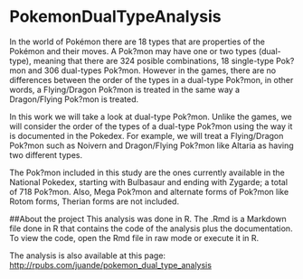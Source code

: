 # PokemonDualTypeAnalysis
In the world of Pokémon there are 18 types that are properties of the Pokémon and their moves. A Pok?mon may have one or two types (dual-type), meaning that there are 324 posible combinations, 18 single-type Pok?mon and 306 dual-types Pok?mon. However in the games, there are no differences between the order of the types in a dual-type Pok?mon, in other words, a Flying/Dragon Pok?mon is treated in the same way a Dragon/Flying Pok?mon is treated.

In this work we will take a look at dual-type Pok?mon. Unlike the games, we will consider the order of the types of a dual-type Pok?mon using the way it is documented in the Pokedex. For example, we will treat a Flying/Dragon Pok?mon such as Noivern and Dragon/Flying Pok?mon like Altaria as having two different types. 

The Pok?mon included in this study are the ones currently available in the National Pokedex, starting with Bulbasaur and ending with Zygarde; a total of 718 Pok?mon. Also, Mega Pok?mon and alternate forms of Pok?mon like Rotom forms, Therian forms are not included.


##About the project
This analysis was done in R. The .Rmd is a Markdown file done in R that contains the code of the analysis plus the documentation. To view the code, open the Rmd file in raw mode or execute it in R.

The analysis is also available at this page: http://rpubs.com/juande/pokemon_dual_type_analysis
